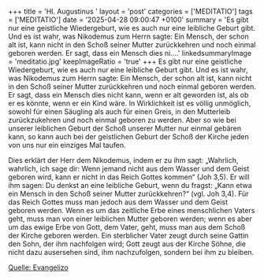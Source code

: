 +++
title = 'Hl. Augustinus  '
layout = 'post'
categories = ['MEDITATIO']
tags = ['MEDITATIO']
date = '2025-04-28 09:00:47 +0100'
summary = 'Es gibt nur eine geistliche Wiedergeburt, wie es auch nur eine leibliche Geburt gibt. Und es ist wahr, was Nikodemus zum Herrn sagte: Ein Mensch, der schon alt ist, kann nicht in den Schoß seiner Mutter zurückkehren und noch einmal geboren werden. Er sagt, dass ein Mensch dies ni....'
linkedsummaryImage = 'meditatio.jpg'
keepImageRatio = 'true'
+++
Es gibt nur eine geistliche Wiedergeburt, wie es auch nur eine leibliche Geburt gibt. Und es ist wahr, was Nikodemus zum Herrn sagte: Ein Mensch, der schon alt ist, kann nicht in den Schoß seiner Mutter zurückkehren und noch einmal geboren werden. Er sagt, dass ein Mensch dies nicht kann, wenn er alt geworden ist, als ob er es könnte, wenn er ein Kind wäre.<!--more--> In Wirklichkeit ist es völlig unmöglich, sowohl für einen Säugling als auch für einen Greis, in den Mutterleib zurückzukehren und noch einmal geboren zu werden. Aber so wie bei unserer leiblichen Geburt der Schoß unserer Mutter nur einmal gebären kann, so kann auch bei der geistlichen Geburt der Schoß der Kirche jeden von uns nur ein einziges Mal taufen.
 
Dies erklärt der Herr dem Nikodemus, indem er zu ihm sagt: „Wahrlich, wahrlich, ich sage dir: Wenn jemand nicht aus dem Wasser und dem Geist geboren wird, kann er nicht in das Reich Gottes kommen“ (Joh 3,5). Er will ihm sagen: Du denkst an eine leibliche Geburt, wenn du fragst: „Kann etwa ein Mensch in den Schoß seiner Mutter zurückkehren?“ (vgl. Joh 3,4). Für das Reich Gottes muss man jedoch aus dem Wasser und dem Geist geboren werden. Wenn es um das zeitliche Erbe eines menschlichen Vaters geht, muss man von einer leiblichen Mutter geboren werden; wenn es aber um das ewige Erbe von Gott, dem Vater, geht, muss man aus dem Schoß der Kirche geboren werden. Ein sterblicher Vater zeugt durch seine Gattin den Sohn, der ihm nachfolgen wird; Gott zeugt aus der Kirche Söhne, die nicht dazu ausersehen sind, ihm nachzufolgen, sondern bei ihm zu bleiben.


[Quelle: Evangelizo](https://evangeliumtagfuertag.org/DE/gospel)
